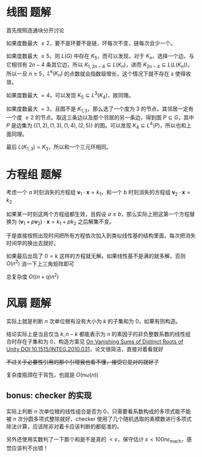 # 线图 题解

首先按照连通块分开讨论

如果度数最大 $\leq 2$，要不是环要不是链，环每次不变，链每次会少一个。

如果度数最大 $\geq 5$，则 $L(G)$ 中存在 $K_5$，而可以发现，对于 $K_n$，选择一个边，与它相邻有 $2n-4$ 条其它边，所以 $K_{1,2n-4}\subseteq L(K_n)$，进而 $K_{2n-4}\subseteq L(L(K_n))$，所以一旦 $n\geq 5$，$L^k(K_n)$ 的点数就会指数级增长，这个情况下就不存在 $s$ 使得收敛。

如果度数最大 $=4$，可以发现 $K_5\subseteq L^3(K_4)$，故同理。

如果度数最大 $=3$，且图不是 $K_{1,3}$，那么选了一个度为 $3$ 的节点，其邻居一定有一个度 $\geq 2$ 的节点。取这三条边以及那个邻居的另一条边，得到图 $P\subseteq G$，其中 $P$ 是边集为 $\{(1,2),(1,3),(1,4),(2,5)\}$ 的图。可以发现 $K_4\subseteq  L^4(P)$，所以也和上面同理。

最后 $L(K_{1,3})=K_3$，所以和一个三元环相同。



<div STYLE="page-break-after: always;"></div>

# 方程组 题解

考虑一个 $a$ 时刻消失的方程组 $\boldsymbol v_1\cdot\boldsymbol x=k_1$，和一个 $b$ 时刻消失的方程组 $\boldsymbol v_2\cdot\boldsymbol x=k_2$

如果某一时刻这两个方程组都生效，且假设 $a\leq b$，那么实际上把这第一个方程替换为  $(\boldsymbol v_1+p\boldsymbol v_2)\cdot\boldsymbol x=k_1+pk_2$ 之后解集不变。

于是直接按照出现时间把所有方程依次加入到类似线性基的结构里面，每次把消失时间早的换出去就好。

如果最后出现了 $0=k$ 这样的方程就无解。如果线性基不是满的就多解，否则 $O(n^2)$ 消一下上三角矩阵即可

总复杂度 $O((n+q)n^2)$



<div STYLE="page-break-after: always;"></div>

# 风扇 题解

实际上就是判断 $n$ 次单位根有没有大小为 $k$ 的子集和为 $0$，如果有则构造。

结论实际上是当且仅当 $k,n-k$ 都能表示为 $n$ 的素因子的非负整数系数的线性组合时存在子集和为 $0$，构造方案见 [On Vanishing Sums of Distinct Roots of Unity DOI:10.1515/INTEG.2010.031](http://www.kurims.kyoto-u.ac.jp/EMIS/journals/INTEGERS/papers/k31/k31.pdf)，论文很简洁，直接对着看就好

~~不过关于必要性引用的那个引理我也看不懂，接受它是对的就好了~~

复杂度瓶颈在于背包，也就是 $O(n\omega(n))$

## bonus: checker 的实现

实际上判断 $n$ 次单位根的线性组合是否为 $0$，只需要看系数构成的多项式能不能被 $n$ 次分圆多项式整除就好，checker 使用了几个随机选取的素模数进行多项式除法计算，应该除非对着卡应该判断的都挺准的。

另外还使用实数判了一下那个和是不是真的 $<\varepsilon$，保守估计 $\varepsilon<100n\varepsilon_{\text{mach}}$，感觉应该判不出错！